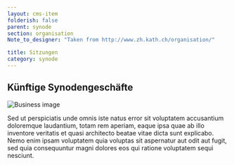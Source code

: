 ```yaml
---
layout: cms-item
folderish: false
parent: synode
section: organisation
Note_to_designer: "Taken from http://www.zh.kath.ch/organisation/"

title: Sitzungen
category: synode
---
```



## Künftige Synodengeschäfte

![Business image](http://lorempixel.com/1000/450/business/)

Sed ut perspiciatis unde omnis iste natus error sit voluptatem accusantium doloremque laudantium, totam rem aperiam, eaque ipsa quae ab illo inventore veritatis et quasi architecto beatae vitae dicta sunt explicabo. Nemo enim ipsam voluptatem quia voluptas sit aspernatur aut odit aut fugit, sed quia consequuntur magni dolores eos qui ratione voluptatem sequi nesciunt. 